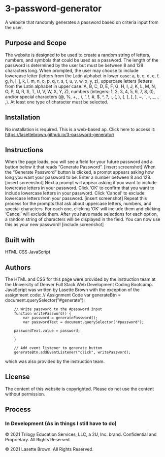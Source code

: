 # 3-password-generator

A website that randomly generates a password based on criteria input from the user. 

## Purpose and Scope

The website is designed to be used to create a random string of letters, numbers, and symbols that could be used as a password. The length of the password is determined by the user but must be between 8 and 128 characters long. When prompted, the user may choose to include lowercase letter (letters from the Latin alphabet in lower case: a, b, c, d, e, f, g, h, I, j, k, l, m, n, o, p, q, r, s, t, u, v, w, x, y, z), uppercase letters (letters from the Latin alphabet in upper case: A, B, C, D, E, F, G, H, I, J, K, L, M, N, O, P, Q, R, S, T, U, V, W, X, Y, Z), numbers (integers: 1, 2, 3, 4, 5, 6, 7, 8, 0), and/or special characters (@, %, +, \, /, ', !, #, $, ^, ?, :, (, ), {, }, [, ], ~, `, -, _, ., ,). At least one type of character must be selected.

## Installation

No installation is required. This is a web-based ap. Click here to access it:
https://lasettebrown.github.io/3-password-generator/

## Instructions
When the page loads, you will see a field for your future password and a button below it that reads “Generate Password”. 
[insert screenshot]
When the “Generate Password” button is clicked, a prompt appears asking how long you want your password to be. Enter a number between 8 and 128. 
[insert screenshot]
Next a prompt will appear asking if you want to include lowercase letters in your password. Click ‘OK’ to confirm that you want to include lowercase letters in your password. Click ‘Cancel’ to exclude lowercase letters from your password.
[insert screenshot]
Repeat this process for the prompts that ask about uppercase letters, numbers, and special characters. For each one, clicking ‘OK’ will include them and clicking ‘Cancel’ will exclude them.
After you have made selections for each option, a random string of characters will be displayed in the field. You can now use this as your new password!
[include screenshot]



## Built with

HTML
CSS
JavaScript


## Authors
The HTML and CSS for this page were provided by the instruction team at the University of Denver Full Stack Web Development Coding Bootcamp. JavaScript was written by Lasette Brown with the exception of the assignment code:
        // Assignment Code
        var generateBtn = document.querySelector("#generate");

        // Write password to the #password input
        function writePassword() {
            var password = generatePassword();
            var passwordText = document.querySelector("#password");

        passwordText.value = password;

        }

        // Add event listener to generate button
        generateBtn.addEventListener("click", writePassword);

which was also provided by the instruction team.


## License

The content of this website is copyrighted. Please do not use the content without permission.


## Process



### In Development (As in things I still have to do)


© 2021 Trilogy Education Services, LLC, a 2U, Inc. brand. Confidential and Proprietary. All Rights Reserved.

© 2021 Lasette Brown. All Rights Reserved.
